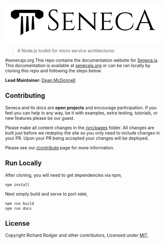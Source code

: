 ![logo](./assets/files/assets/seneca-logo.png)
> A Node.js toolkit for micro service architectures

#senecajs.org
This repo contains the documentation website for [Seneca.js][]. This documentation is available at
[senecajs.org][] or can be ran locally by cloning this repo and following the steps below.

__Lead Maintainer:__ [Dean McDonnell][lead]

## Contributing
Seneca and its docs are __open projects__ and encourage participation. If you feel you can help in
any way, be it with examples, extra testing, tutorials, or new features please be our guest.

Please make all content changes in the [/src/pages][] folder. All changes are built just before we
redeploy the site so you only need to include changes in your PR. Upon your PR being accepted your
changes will be deployed.

Please see our [/contribute][] page for more information.

## Run Locally
After cloning, you will need to get dependencies via npm,

```
npm install
```

Next simply build and serve to port `4000`,

```
npm run build
npm run docs
```

## License
Copyright Richard Rodger and other contributors, Licensed under [MIT][].

[MIT]: ./LICENSE
[/src/pages]: ./src/pages
[/contribute]: ./src/pages/contribute/index.md
[Seneca.js]: https://www.npmjs.com/package/seneca
[senecajs.org]: http://www.senecajs.org/
[lead]: https://github.com/mcdonnelldean
[Seneca]: http://senecajs.org
[Metalsmith]: http://metalsmith.io
